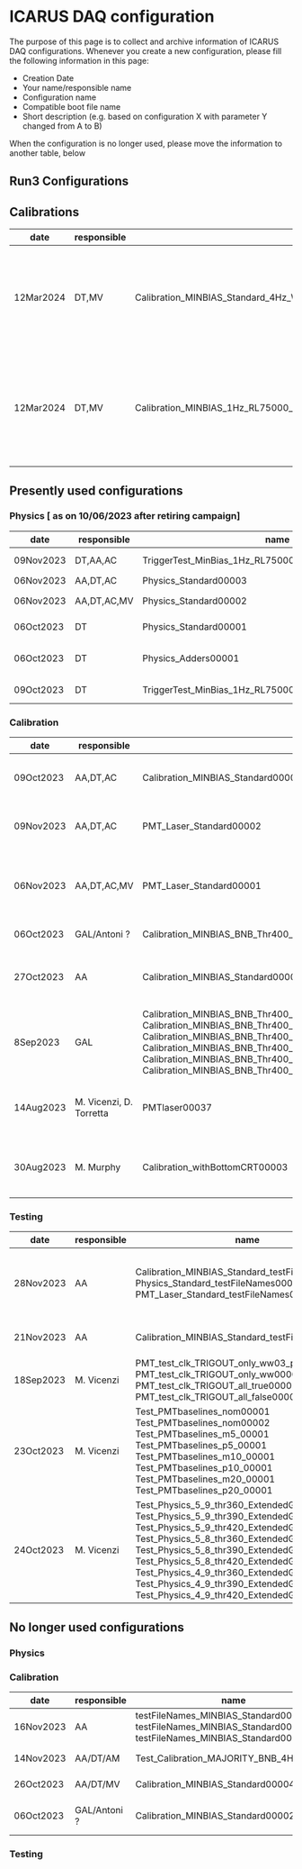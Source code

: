 # ICARUS DAQ configuration
The purpose of this page is to collect and archive information of ICARUS DAQ configurations. Whenever you create a new configuration, please fill the following information in this page:

- Creation Date
- Your name/responsible name
- Configuration name
- Compatible boot file name
- Short description (e.g. based on configuration X with parameter Y changed from A to B)

When the configuration is no longer used, please move the information to another table, below

## Run3 Configurations
## Calibrations
| date | responsible | name | bootfile | description |
| ---- | ----------- | ---- | -------- | ----------- |
| 12Mar2024 | DT,MV | Calibration_MINBIAS_Standard_4Hz_WithTPCCompression_Run3_00001 |  boot_MinBias_VeryHighRate_multiple_art_processes.txt| with new FileNAmes, added artdaqFragWatcher, grafana reporting interval: 15s, fastCloning = false, Requires DAQ area DAQ_2024-02-29_REL_v1_09_02 or newer.  |
| 12Mar2024 | DT,MV | Calibration_MINBIAS_1Hz_RL75000_noTrgOverlap_WithTPCCompression_Run3_00002 |  boot_MinBias_VeryHighRate_multiple_art_processes.txt | 1Hz with new FileNames, added artdaqFragWatcher, grafana reporting interval: 15s, fastCloning= false,  stale_buffer_timeout_usec: 14000000 , Requires DAQ area DAQ_2024-02-29_REL_v1_09_02 or newer.  |

## Presently used configurations
### Physics [ as on 10/06/2023 after retiring campaign] 

| date | responsible | name | bootfile | description |
| ---- | ----------- | ---- | -------- | ----------- |
| 09Nov2023 | DT,AA,AC | TriggerTest_MinBias_1Hz_RL75000_noEnable_oct2023_00003 |  boot_Majority_moreEvb.txt | TriggerTest_MinBias_1Hz_RL75000_noEnable_oct2023_00002 with  added artdaqFragWatcher, grafana reporting interval: 15s, fixed name of tpc_metric logfile. Requires DAQ area DAQ_2023-10-19_REL_v1_08_05 or newer.  |
| 06Nov2023 | AA,DT,AC | Physics_Standard00003 |  boot_Majority_moreEvb.txt | Physics_Standard00002 with added artdaqFragWatcher. Requires DAQ area DAQ_2023-10-19_REL_v1_08_05 or newer.|
| 06Nov2023 | AA,DT,AC,MV | Physics_Standard00002 |  boot_Majority_moreEvb.txt | Physics_Standard00001 with added bottom CRT, updated PMT pedestals, updated TPC metric filename, grafana reporting interval: 15s.  Requires DAQ area DAQ_2023-10-19_REL_v1_08_04 or newer.|
| 06Oct2023 | DT | Physics_Standard00001 |  boot_Majority_moreEvb.txt | cloned from Physics_General_thr390_Majority_5_9_OverlappingWindow_wr_0_LockTemp_newpeds_win_10s_DAQTest00002 with updated Grafana metrics and pmt_standard.fcl changes by M. Vicenzi  |
| 06Oct2023 | DT | Physics_Adders00001 |  boot_Majority_moreEvb.txt | cloned from Physics_General_thr390_Majority_5_9_OverlappingWindow_wr_0_LockTemp_newpeds_win_10s_Adders_Corner_DAQTest00001 with updated Grafana metrics and pmt_standard.fcl changes by M. Vicenzi  |
| 09Oct2023 | DT | TriggerTest_MinBias_1Hz_RL75000_noEnable_oct2023_00001 |  boot_Majority_moreEvb.txt | cloned from TriggerTest_MinBias_1Hz_RL75000_noEnable_feb2023_00003 with updated Grafana metrics and pmt_standard.fcl changes by M. Vicenzi; config for MinBias triggers and extended PMT readout window  |

### Calibration

| date | responsible | name | bootfile | description |
| ---- | ----------- | ---- | -------- | ----------- |
| 09Oct2023 | AA,DT,AC | Calibration_MINBIAS_Standard00006 | boot_MinBias_VeryHighRate_multiple_art_processes.txt | Calibration_MINBIAS_Standard00005 with added artdaqFragWatcher. Requires DAQ area DAQ_2023-10-19_REL_v1_08_05 or newer. |
| 09Nov2023  | AA,DT,AC |  PMT_Laser_Standard00002  |  boot_MinBias_VeryHighRate_multiple_art_processes.txt   | PMT_Laser_Standard00001 with added artdaqFragWatcher. Requires DAQ area DAQ_2023-10-19_REL_v1_08_05 or newer. |
| 06Nov2023  | AA,DT,AC,MV |  PMT_Laser_Standard00001  |  boot_MinBias_VeryHighRate_multiple_art_processes.txt   |  PMTlaser00037 with updated PMT pedestals, updated grafana settings, removed dataloggers, cleaned up filename comments. Requires DAQ area DAQ_2023-10-19_REL_v1_08_04 or newer. |
| 06Oct2023 | GAL/Antoni ? | Calibration_MINBIAS_BNB_Thr400_Majority10_FixedWindow_4Hz_DAQTest00002 | boot_MinBias_VeryHighRate_multiple_art_processes.txt | OLD configuration to USE until new artdaq becomes the default |
| 27Oct2023 | AA | Calibration_MINBIAS_Standard00005 | boot_MinBias_VeryHighRate_multiple_art_processes.txt | Updated Calibration_MINBIAS_Standard00004 with missing files for CRT telescope. Requires DAQ area DAQ_2023-10-19_REL_v1_08_04 or newer. |
| 8Sep2023 | GAL | Calibration_MINBIAS_BNB_Thr400_Majority10_FixedWindow_4Hz_GALTest00003 Calibration_MINBIAS_BNB_Thr400_Majority10_FixedWindow_4Hz_DAQTest00005 Calibration_MINBIAS_BNB_Thr400_Majority10_FixedWindow_4Hz_DAQTest00004 Calibration_MINBIAS_BNB_Thr400_Majority10_FixedWindow_4Hz_DAQTest00003 Calibration_MINBIAS_BNB_Thr400_Majority10_FixedWindow_4Hz_GALTest00002 Calibration_MINBIAS_BNB_Thr400_Majority10_FixedWindow_4Hz_GALTest00001 |  boot_MinBias_VeryHighRate_multiple_art_processes.txt | Configurations for testing new organization of Grafana metric levels |
| 14Aug2023  | M. Vicenzi, D. Torretta |  PMTlaser00037  |  boot_MinBias_VeryHighRate_multiple_art_processes.txt   |  Configuration for PMT test runs with laser at 10Hz. Updated from PMTlaser00036 with newer `icaruspmt**.fcl` with latest settings of PMT thresholds and baselines |
| 30Aug2023  | M. Murphy | Calibration_withBottomCRT00003 | boot_MinBias_VeryHighRate_multiple_art_processes.txt | Standard bottom CRT calibration. Updated from 00002 to move one of the files referenced by icaruscrtbottom_standard.fcl to a more accessible location. |

### Testing

| date | responsible | name | bootfile | description |
| ---- | ----------- | ---- | -------- | ----------- |
| 28Nov2023 | AA | Calibration_MINBIAS_Standard_testFileNames00003 Physics_Standard_testFileNames00001 PMT_Laser_Standard_testFileNames00001 | - | configurations based on Calibration_MINBIAS_Standard00006, Physics_Standard00003, and PMT_Laser_Standard00002, with new ${app_name} field in the name, ready for testing |
| 21Nov2023 | AA | Calibration_MINBIAS_Standard_testFileNames00002 | boot_MinBias_VeryHighRate_multiple_art_processes.txt |  Based on testFileNames_MINBIAS_Standard00003, test of new artROOT file names  |
| 18Sep2023 | M. Vicenzi | PMT_test_clk_TRIGOUT_only_ww03_phase00001-3 PMT_test_clk_TRIGOUT_only_ww00001-4 PMT_test_clk_TRIGOUT_all_true00001 PMT_test_clk_TRIGOUT_all_false00001-3 | boot_PMTlaser.txt |  Configurations for testing PR #114 of sbndaq-artdaq. Motherboard clock or clock phase put in TRG-OUT. Never use for physics quality runs. |
| 23Oct2023 | M. Vicenzi | Test_PMTbaselines_nom00001 Test_PMTbaselines_nom00002 Test_PMTbaselines_m5_00001  Test_PMTbaselines_p5_00001  Test_PMTbaselines_m10_00001  Test_PMTbaselines_p10_00001 Test_PMTbaselines_m20_00001 Test_PMTbaselines_p20_00001 | boot_PMTlaser.txt | Configurations for PMT baseline scans with different DC offsets (+-5%, +-10%, +-20%). |
| 24Oct2023 | M. Vicenzi | Test_Physics_5_9_thr360_ExtendedGate00001 Test_Physics_5_9_thr390_ExtendedGate00001 Test_Physics_5_9_thr420_ExtendedGate00001 Test_Physics_5_8_thr360_ExtendedGate00001 Test_Physics_5_8_thr390_ExtendedGate00001 Test_Physics_5_8_thr420_ExtendedGate00001 Test_Physics_4_9_thr360_ExtendedGate00001 Test_Physics_4_9_thr390_ExtendedGate00001 Test_Physics_4_9_thr420_ExtendedGate00001 | boot_Majority_moreEvb.txt | Configurations for trigger majorities and thresholds scan using newly-calibrated baselines and BNB offbeam gate extended to 10.1us |

## No longer used configurations
### Physics
### Calibration
| date | responsible | name | bootfile | description |
| ---- | ----------- | ---- | -------- | ----------- |
| 16Nov2023 | AA | testFileNames_MINBIAS_Standard00001 testFileNames_MINBIAS_Standard00002 testFileNames_MINBIAS_Standard00003 | boot_MinBias_VeryHighRate_multiple_art_processes.txt |  Based on Calibration_MINBIAS_Standard00006, tests of new artROOT file names, and disabling file cloning  |
| 14Nov2023 | AA/DT/AM | Test_Calibration_MAJORITY_BNB_4Hz_00002 | ? | Based on Calibration_MINBIAS_Standard00006, with MAJORITY instead of MINBIAS |
| 26Oct2023 | AA/DT/MV | Calibration_MINBIAS_Standard00004 | boot_MinBias_VeryHighRate_multiple_art_processes.txt | Updated: grafana levels, grapha reporting_interval, added new changes to PMT levels, added CRT telescope and bottom CRT |
| 06Oct2023 | GAL/Antoni ? | Calibration_MINBIAS_Standard00002 | boot_MinBias_VeryHighRate_multiple_art_processes.txt | cloned from Calibration_MINBIAS_BNB_Thr400_Majority10_FixedWindow_4Hz_GALTest00003 with updated Grafana metric levels and pmt_standatd.fcl changes by M.Vicenzi |

### Testing

